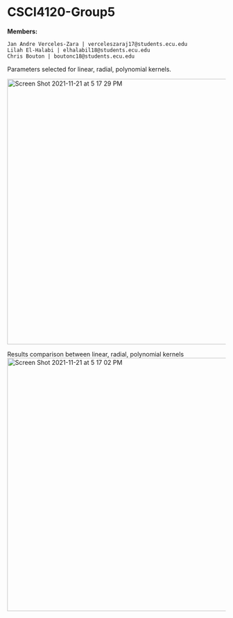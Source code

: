 # CSCI4120-Group5

**Members:** 

	Jan Andre Verceles-Zara | verceleszaraj17@students.ecu.edu
	Lilah El-Halabi | elhalabil18@students.ecu.edu
	Chris Bouton | boutonc18@students.ecu.edu


Parameters selected for linear, radial, polynomial kernels.

<img width="611" alt="Screen Shot 2021-11-21 at 5 17 29 PM" src="https://user-images.githubusercontent.com/43555357/142781005-55ec1a19-ea58-4fab-b197-9dfc6aac78ea.png">

Results comparison between linear, radial, polynomial kernels
<img width="583" alt="Screen Shot 2021-11-21 at 5 17 02 PM" src="https://user-images.githubusercontent.com/43555357/142781006-53eb06de-1524-4989-9b0f-83adb0342af6.png">

